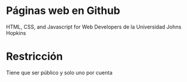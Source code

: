 # Páginas web en Github
HTML, CSS, and Javascript for Web Developers de la Universidad Johns Hopkins
# Restricción
Tiene que ser público y solo uno por cuenta
